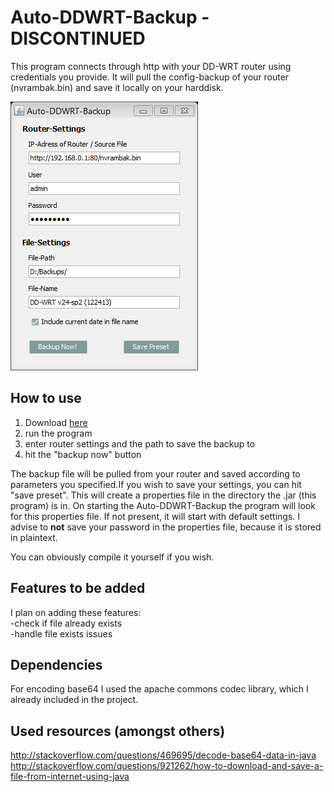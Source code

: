 Auto-DDWRT-Backup - DISCONTINUED
=================

This program connects through http with your DD-WRT router using credentials you provide.
It will pull the config-backup of your router (nvrambak.bin) and save it locally on your harddisk.

![Alt text](screenshot.png "Screenshot")

How to use
----------------------------
1. Download [here](https://github.com/AllTernative90/Auto-DDWRT-Backup/releases/tag/1.0)
2. run the program
3. enter router settings and the path to save the backup to
4. hit the "backup now" button

The backup file will be pulled from your router and saved according to parameters you specified.If you wish to save your settings, you can hit "save preset". This will create a properties file in the directory the .jar (this program) is in. On starting the Auto-DDWRT-Backup the program will look for this properties file. If not present, it will start with default settings.
I advise to **not** save your password in the properties file, because it is stored in plaintext.

You can obviously compile it yourself if you wish.


Features to be added
----------------------------
I plan on adding these features:  
-check if file already exists  
-handle file exists issues  


Dependencies
----------------------------
For encoding base64 I used the apache commons codec library, which I already included in the project.


Used resources (amongst others)
----------------------------
http://stackoverflow.com/questions/469695/decode-base64-data-in-java  
http://stackoverflow.com/questions/921262/how-to-download-and-save-a-file-from-internet-using-java

